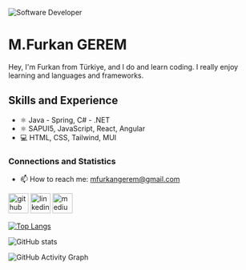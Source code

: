 ![Software Developer](https://yt3.ggpht.com/uwp6dGJl-Osax8drrozn_I1QDHrSubFp95EpQvT4Lruen3ooi8QTmcaFsOCIF7zp4936AdkuzAs=w2120)

# M.Furkan GEREM
Hey, I'm Furkan from Türkiye, and I do and learn coding. I really enjoy learning and languages and frameworks.

## Skills and Experience
* ⚛ Java - Spring, C# - .NET
* ⚛ SAPUI5, JavaScript, React, Angular
* 💻  HTML, CSS, Tailwind, MUI

### Connections and Statistics 
- 📫 How to reach me: mfurkangerem@gmail.com

[<img src='https://cdn.jsdelivr.net/npm/simple-icons@3.0.1/icons/github.svg' alt='github' height='40'>](https://github.com/furkangerem)  [<img src='https://cdn.jsdelivr.net/npm/simple-icons@3.0.1/icons/linkedin.svg' alt='linkedin' height='40'>](https://www.linkedin.com/in/furkangerem/)  [<img src='https://cdn.jsdelivr.net/npm/simple-icons@3.0.1/icons/medium.svg' alt='medium' height='40'>]([https://medium.com/@mfurkangerem](https://furkangerem.medium.com/))  

[![Top Langs](https://github-readme-stats.vercel.app/api/top-langs/?username=furkangerem)](https://github.com/anuraghazra/github-readme-stats)

![GitHub stats](https://github-readme-stats.vercel.app/api?username=furkangerem&show_icons=true)  

![GitHub Activity Graph](https://activity-graph.herokuapp.com/graph?username=furkangerem)  
